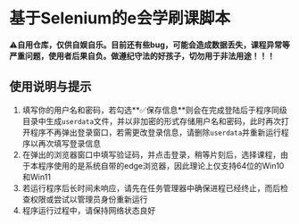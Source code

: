 # 基于Selenium的e会学刷课脚本

⚠**自用仓库，仅供自娱自乐。目前还有些bug，可能会造成数据丢失，课程异常等严重问题，使用者后果自负。做遵纪守法的好孩子，切勿用于非法用途！！！**

## 使用说明与提示

1. 填写你的用户名和密码，若勾选**✅保存信息**则会在完成登陆后于程序同级目录中生成`userdata`文件，并以非加密的形式存储用户名和密码，此时再次打开程序不再弹出登录窗口，若需更改登录信息，请删除`userdata`并重新运行程序以再次填写登录信息
2. 在弹出的浏览器窗口中填写验证码，并点击登录，稍等片刻后，选择课程，由于本程序使用的是系统自带的edge浏览器，因此理论上仅支持64位的Win10和Win11
3. 若运行程序后长时间未响应，请先在任务管理器中确保进程已经终止，而后检查权限或尝试以管理员身份重新运行
4. 程序运行过程中，请保持网络状态良好